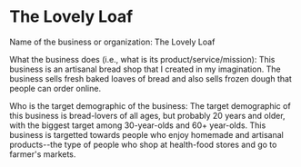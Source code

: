 # The Lovely Loaf
Name of the business or organization: The Lovely Loaf

What the business does (i.e., what is its product/service/mission): This business is an artisanal bread shop that I created in my imagination. The business sells fresh baked loaves of bread and also sells frozen dough that people can order online. 

Who is the target demographic of the business: The target demographic of this business is bread-lovers of all ages, but probably 20 years and older, with the biggest target among 30-year-olds and 60+ year-olds. This business is targetted towards people who enjoy homemade and artisanal products--the type of people who shop at health-food stores and go to farmer's markets. 
